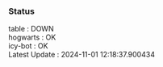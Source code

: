 ### Status


table : DOWN  
hogwarts : OK  
icy-bot : OK  
Latest Update : 2024-11-01 12:18:37.900434
